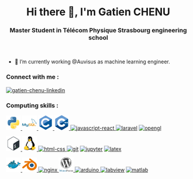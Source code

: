 <h1 align="center">Hi there 👋, I'm Gatien CHENU</h1>

<h3 align="center">Master Student in Télécom Physique Strasbourg engineering school<br>
</h3> 

<br>

- 🔭 I’m currently working @Auvisus as machine learning engineer.

<h3 align="left">Connect with me :</h3>
<p align="left">
<a href="http://www.linkedin.com/in/gatien-chenu-a25992238" target="_blank"><img align="center" src="https://raw.githubusercontent.com/rahuldkjain/github-profile-readme-generator/master/src/images/icons/Social/linked-in-alt.svg" alt="gatien-chenu-linkedin" height="30" width="40" /></a>
</p>  

<h3 align="left">Computing skills :</h3>
<p align="left"> 
<a href="https://www.python.org" target="_blank" rel="noreferrer"> <img src="https://raw.githubusercontent.com/devicons/devicon/master/icons/python/python-original.svg" alt="python" width="40" height="40"/> </a> 
<a href="https://www.mysql.com/" target="_blank" rel="noreferrer"> <img src="https://raw.githubusercontent.com/devicons/devicon/master/icons/mysql/mysql-original-wordmark.svg" alt="mysql" width="40" height="40"/> </a>
<a href="https://www.cprogramming.com" target="_blank" rel="noreferrer"> <img src="https://raw.githubusercontent.com/devicons/devicon/master/icons/c/c-original.svg" alt="c" width="40" height="40"/> </a> 
<a href="https://www.w3schools.com/cpp/" target="_blank" rel="noreferrer"> <img src="https://raw.githubusercontent.com/devicons/devicon/master/icons/cplusplus/cplusplus-original.svg" alt="cplusplus" width="40" height="40"/> </a> 
<a href="https://react.dev/" target="_blank" rel="noreferrer"> <img src="https://upload.wikimedia.org/wikipedia/commons/a/a7/React-icon.svg" alt="javascript-react" height="40"/> </a>
<a href="https://laravel.com/" target="_blank" rel="noreferrer"> <img src="https://cdn.jsdelivr.net/gh/devicons/devicon/icons/laravel/laravel-plain-wordmark.svg" alt="laravel" width="40" height="40"  /></a>
<a href="https://www.opengl.org/" target="_blank" rel="noreferrer">  <img src="https://cdn.jsdelivr.net/gh/devicons/devicon/icons/opengl/opengl-original.svg" alt="opengl" width="40" height="40"  /></a>



<a href="https://www.linux.org" target="_blank" rel="noreferrer"> <img src="https://raw.githubusercontent.com/devicons/devicon/master/icons/bash/bash-original.svg" alt="bash" width="40" height="40"/> </a>
<a href="https://www.linux.org" target="_blank" rel="noreferrer"> <img src="https://raw.githubusercontent.com/devicons/devicon/master/icons/linux/linux-original.svg" alt="linux" width="40" height="40"/> </a> 
<a href="https://www.w3schools.com/html/" target="_blank" rel="noreferrer"> <img src="https://upload.wikimedia.org/wikipedia/commons/1/10/CSS3_and_HTML5_logos_and_wordmarks.svg" alt="html-css" height="40"/> </a> 
<a href="https://git-scm.com/" target="_blank" rel="noreferrer"> <img src="https://cdn.jsdelivr.net/gh/devicons/devicon/icons/git/git-original.svg" alt="git" height="40"/></a> 
<a href="https://jupyter.org/" target="_blank" rel="noreferrer"> <img src="https://cdn.jsdelivr.net/gh/devicons/devicon/icons/jupyter/jupyter-original-wordmark.svg" alt="jupyter" width="40" height="40" /></a> 
<a href="https://www.latex-project.org/get/" target="_blank" rel="noreferrer"> <img src="https://cdn.jsdelivr.net/gh/devicons/devicon/icons/latex/latex-original.svg" alt="latex"  width="40" height="40" /></a> 

<a href="https://www.docker.com" target="_blank" rel="noreferrer"> <img src="https://raw.githubusercontent.com/devicons/devicon/master/icons/docker/docker-original.svg" alt="docker" width="40" height="40"/> </a> 
<a href="https://www.blender.org" target="_blank" rel="noreferrer"> <img src="https://raw.githubusercontent.com/devicons/devicon/master/icons/blender/blender-original.svg" alt="blender" width="40" height="40"/> </a> 
<a href="https://www.nginx.com" target="_blank" rel="noreferrer"> <img src="https://www.nginx.com/wp-content/uploads/2020/05/NGINX-product-icon.svg" alt="nginx" width="40" height="40"/> </a>
<a href="https://wordpress.com/fr/" target="_blank" rel="noreferrer"> <img src="https://raw.githubusercontent.com/devicons/devicon/master/icons/wordpress/wordpress-original.svg" alt="wordpress" width="40" height="40"/> </a>
<a href="https://www.arduino.cc" target="_blank" rel="noreferrer"> <img src="https://cdn.worldvectorlogo.com/logos/arduino-1.svg" alt="arduino" width="40" height="40"/> </a> 
<a href="https://www.ni.com/fr/support/downloads/software-products/download.labview.html" target="_blank" rel="noreferrer"> <img src="https://cdn.jsdelivr.net/gh/devicons/devicon/icons/labview/labview-original-wordmark.svg" alt="labview" width="40" height="40" /></a> 
<a href="https://www.mathworks.com/products/matlab.html" target="_blank" rel="noreferrer">  <img src="https://cdn.jsdelivr.net/gh/devicons/devicon/icons/matlab/matlab-original.svg" alt="matlab" width="40" height="40"/> </a> 

</p>
